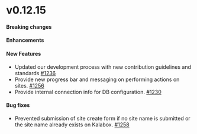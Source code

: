 v0.12.15
==================

#### Breaking changes

#### Enhancements

#### New Features

* Updated our development process with new contribution guidelines and standards [#1236](https://github.com/kalabox/kalabox/issues/1236)
* Provide new progress bar and messaging on performing actions on sites. [#1256](https://github.com/kalabox/kalabox/issues/1256)
* Provide internal connection info for DB configuration. [#1230](https://github.com/kalabox/kalabox/issues/1230)

#### Bug fixes

* Prevented submission of site create form if no site name is submitted or the site name already exists on Kalabox. [#1258](https://github.com/kalabox/kalabox/issues/1258)
